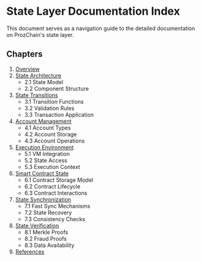 # State Layer Documentation Index

This document serves as a navigation guide to the detailed documentation on ProzChain's state layer.

## Chapters

1. [Overview](./04.01-state-layer-overview.md)
2. [State Architecture](./04.02-state-layer-architecture.md)
   - 2.1 State Model
   - 2.2 Component Structure
3. [State Transitions](./04.03-state-layer-transitions.md)
   - 3.1 Transition Functions
   - 3.2 Validation Rules
   - 3.3 Transaction Application
4. [Account Management](./04.04-state-layer-accounts.md)
   - 4.1 Account Types
   - 4.2 Account Storage
   - 4.3 Account Operations
5. [Execution Environment](./04.05-state-layer-execution.md)
   - 5.1 VM Integration
   - 5.2 State Access
   - 5.3 Execution Context
6. [Smart Contract State](./04.06-state-layer-contracts.md)
   - 6.1 Contract Storage Model
   - 6.2 Contract Lifecycle
   - 6.3 Contract Interactions
7. [State Synchronization](./04.07-state-layer-synchronization.md)
   - 7.1 Fast Sync Mechanisms
   - 7.2 State Recovery
   - 7.3 Consistency Checks
8. [State Verification](./04.08-state-layer-verification.md)
   - 8.1 Merkle Proofs
   - 8.2 Fraud Proofs
   - 8.3 Data Availability
9. [References](./04.09-state-layer-references.md)
